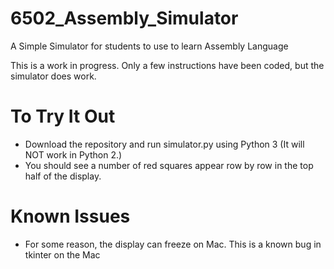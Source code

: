 # 6502_Assembly_Simulator
A Simple Simulator for students to use to learn Assembly Language

This is a work in progress.  Only a few instructions have been coded, but the simulator does work.

# To Try It Out
 - Download the repository and run simulator.py using Python 3 (It will NOT work in Python 2.)
 - You should see a number of red squares appear row by row in the top half of the display.

# Known Issues
 - For some reason, the display can freeze on Mac. This is a known bug in tkinter on the Mac
